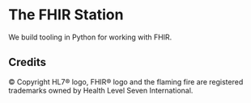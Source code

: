 # The FHIR Station

We build tooling in Python for working with FHIR.

## Credits

© Copyright HL7® logo, FHIR® logo and the flaming fire are registered trademarks owned by Health Level Seven International.
